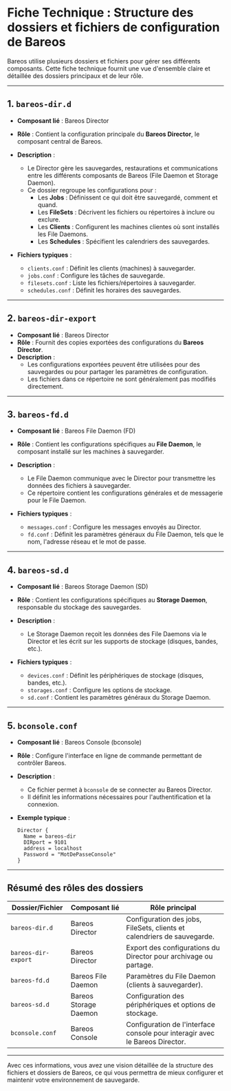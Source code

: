 # Fiche Technique : Structure des dossiers et fichiers de configuration de Bareos

Bareos utilise plusieurs dossiers et fichiers pour gérer ses différents composants. Cette fiche technique fournit une vue d'ensemble claire et détaillée des dossiers principaux et de leur rôle.

---

## 1. `bareos-dir.d`
- **Composant lié** : Bareos Director
- **Rôle** : Contient la configuration principale du **Bareos Director**, le composant central de Bareos.
- **Description** :
  - Le Director gère les sauvegardes, restaurations et communications entre les différents composants de Bareos (File Daemon et Storage Daemon).
  - Ce dossier regroupe les configurations pour :
    - Les **Jobs** : Définissent ce qui doit être sauvegardé, comment et quand.
    - Les **FileSets** : Décrivent les fichiers ou répertoires à inclure ou exclure.
    - Les **Clients** : Configurent les machines clientes où sont installés les File Daemons.
    - Les **Schedules** : Spécifient les calendriers des sauvegardes.

- **Fichiers typiques** :
  - `clients.conf` : Définit les clients (machines) à sauvegarder.
  - `jobs.conf` : Configure les tâches de sauvegarde.
  - `filesets.conf` : Liste les fichiers/répertoires à sauvegarder.
  - `schedules.conf` : Définit les horaires des sauvegardes.

---

## 2. `bareos-dir-export`
- **Composant lié** : Bareos Director
- **Rôle** : Fournit des copies exportées des configurations du **Bareos Director**.
- **Description** :
  - Les configurations exportées peuvent être utilisées pour des sauvegardes ou pour partager les paramètres de configuration.
  - Les fichiers dans ce répertoire ne sont généralement pas modifiés directement.

---

## 3. `bareos-fd.d`
- **Composant lié** : Bareos File Daemon (FD)
- **Rôle** : Contient les configurations spécifiques au **File Daemon**, le composant installé sur les machines à sauvegarder.
- **Description** :
  - Le File Daemon communique avec le Director pour transmettre les données des fichiers à sauvegarder.
  - Ce répertoire contient les configurations générales et de messagerie pour le File Daemon.

- **Fichiers typiques** :
  - `messages.conf` : Configure les messages envoyés au Director.
  - `fd.conf` : Définit les paramètres généraux du File Daemon, tels que le nom, l'adresse réseau et le mot de passe.

---

## 4. `bareos-sd.d`
- **Composant lié** : Bareos Storage Daemon (SD)
- **Rôle** : Contient les configurations spécifiques au **Storage Daemon**, responsable du stockage des sauvegardes.
- **Description** :
  - Le Storage Daemon reçoit les données des File Daemons via le Director et les écrit sur les supports de stockage (disques, bandes, etc.).

- **Fichiers typiques** :
  - `devices.conf` : Définit les périphériques de stockage (disques, bandes, etc.).
  - `storages.conf` : Configure les options de stockage.
  - `sd.conf` : Contient les paramètres généraux du Storage Daemon.

---

## 5. `bconsole.conf`
- **Composant lié** : Bareos Console (bconsole)
- **Rôle** : Configure l'interface en ligne de commande permettant de contrôler Bareos.
- **Description** :
  - Ce fichier permet à `bconsole` de se connecter au Bareos Director.
  - Il définit les informations nécessaires pour l'authentification et la connexion.

- **Exemple typique** :
  ```plaintext
  Director {
    Name = bareos-dir
    DIRport = 9101
    address = localhost
    Password = "MotDePasseConsole"
  }
  ```

---

## Résumé des rôles des dossiers
| **Dossier/Fichier**       | **Composant lié**       | **Rôle principal**                                                                 |
|----------------------------|-------------------------|-------------------------------------------------------------------------------------|
| `bareos-dir.d`            | Bareos Director        | Configuration des jobs, FileSets, clients et calendriers de sauvegarde.            |
| `bareos-dir-export`       | Bareos Director        | Export des configurations du Director pour archivage ou partage.                  |
| `bareos-fd.d`             | Bareos File Daemon     | Paramètres du File Daemon (clients à sauvegarder).                                 |
| `bareos-sd.d`             | Bareos Storage Daemon  | Configuration des périphériques et options de stockage.                           |
| `bconsole.conf`           | Bareos Console         | Configuration de l'interface console pour interagir avec le Bareos Director.      |

---

Avec ces informations, vous avez une vision détaillée de la structure des fichiers et dossiers de Bareos, ce qui vous permettra de mieux configurer et maintenir votre environnement de sauvegarde.

